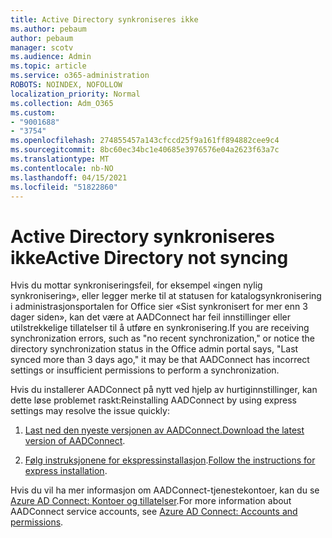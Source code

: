 ```yaml
---
title: Active Directory synkroniseres ikke
ms.author: pebaum
author: pebaum
manager: scotv
ms.audience: Admin
ms.topic: article
ms.service: o365-administration
ROBOTS: NOINDEX, NOFOLLOW
localization_priority: Normal
ms.collection: Adm_O365
ms.custom:
- "9001688"
- "3754"
ms.openlocfilehash: 274855457a143cfccd25f9a161ff894882cee9c4
ms.sourcegitcommit: 8bc60ec34bc1e40685e3976576e04a2623f63a7c
ms.translationtype: MT
ms.contentlocale: nb-NO
ms.lasthandoff: 04/15/2021
ms.locfileid: "51822860"
---
```

# <a name="active-directory-not-syncing"></a><span data-ttu-id="3adea-102">Active Directory synkroniseres ikke</span><span class="sxs-lookup"><span data-stu-id="3adea-102">Active Directory not syncing</span></span>

<span data-ttu-id="3adea-103">Hvis du mottar synkroniseringsfeil, for eksempel «ingen nylig synkronisering», eller legger merke til at statusen for katalogsynkronisering i administrasjonsportalen for Office sier «Sist synkronisert for mer enn 3 dager siden», kan det være at AADConnect har feil innstillinger eller utilstrekkelige tillatelser til å utføre en synkronisering.</span><span class="sxs-lookup"><span data-stu-id="3adea-103">If you are receiving synchronization errors, such as "no recent synchronization," or notice the directory synchronization status in the Office admin portal says, "Last synced more than 3 days ago," it may be that AADConnect has incorrect settings or insufficient permissions to perform a synchronization.</span></span>  

<span data-ttu-id="3adea-104">Hvis du installerer AADConnect på nytt ved hjelp av hurtiginnstillinger, kan dette løse problemet raskt:</span><span class="sxs-lookup"><span data-stu-id="3adea-104">Reinstalling AADConnect by using express settings may resolve the issue quickly:</span></span>

1. <span data-ttu-id="3adea-105">[Last ned den nyeste versjonen av AADConnect.](https://go.microsoft.com/fwlink/?LinkId=615771)</span><span class="sxs-lookup"><span data-stu-id="3adea-105">[Download the latest version of AADConnect](https://go.microsoft.com/fwlink/?LinkId=615771).</span></span>

2. <span data-ttu-id="3adea-106">[Følg instruksjonene for ekspressinstallasjon](https://docs.microsoft.com/azure/active-directory/hybrid/how-to-connect-install-express).</span><span class="sxs-lookup"><span data-stu-id="3adea-106">[Follow the instructions for express installation](https://docs.microsoft.com/azure/active-directory/hybrid/how-to-connect-install-express).</span></span>

<span data-ttu-id="3adea-107">Hvis du vil ha mer informasjon om AADConnect-tjenestekontoer, kan du se [Azure AD Connect: Kontoer og tillatelser](https://docs.microsoft.com/azure/active-directory/hybrid/reference-connect-accounts-permissions).</span><span class="sxs-lookup"><span data-stu-id="3adea-107">For more information about AADConnect service accounts, see [Azure AD Connect: Accounts and permissions](https://docs.microsoft.com/azure/active-directory/hybrid/reference-connect-accounts-permissions).</span></span>
